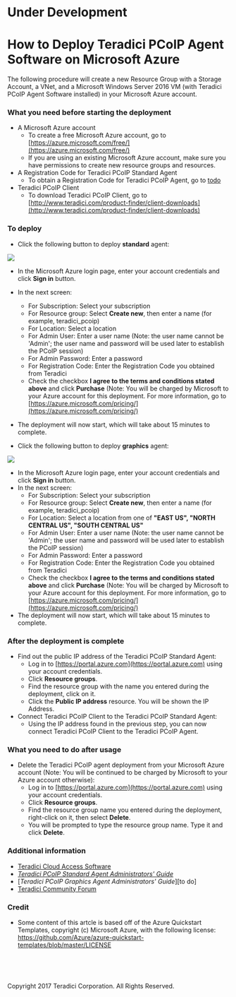 # Under Development

# How to Deploy Teradici PCoIP Agent Software on Microsoft Azure

The following procedure will create a new Resource Group with a Storage Account, a VNet, and a Microsoft Windows Server 2016 VM (with Teradici PCoIP Agent Software installed) in your Microsoft Azure account.

### What you need before starting the deployment

- A Microsoft Azure account
    * To create a free Microsoft Azure account, go to [https://azure.microsoft.com/free/](https://azure.microsoft.com/free/)
	* If you are using an existing Microsoft Azure account, make sure you have permissions to create new resource groups and resources.
- A Registration Code for Teradici PCoIP Standard Agent
    * To obtain a Registration Code for Teradici PCoIP Agent, go to [todo](todo)
- Teradici PCoIP Client
    * To download Teradici PCoIP Client, go to [http://www.teradici.com/product-finder/client-downloads](http://www.teradici.com/product-finder/client-downloads)	

### To deploy

- Click the following button to deploy **standard** agent:

<a target="_blank" href="https://portal.azure.com/#create/Microsoft.Template/uri/https%3A%2F%2Fdevtemplatestore.blob.core.windows.net%2Ftemplates%2Fmaster%2Fdeployments%2Fazure%2Fazure-deploy-sa-windows2016.json">
    <img src="http://azuredeploy.net/deploybutton.png"/>
</a>

- In the Microsoft Azure login page, enter your account credentials and click **Sign in** button.
- In the next screen:
    * For Subscription: Select your subscription
	* For Resource group: Select **Create new**, then enter a name (for example, teradici_pcoip)
	* For Location: Select a location
	* For Admin User: Enter a user name (Note: the user name cannot be 'Admin'; the user name and password will be used later to establish the PCoIP session)
	* For Admin Password: Enter a password
	* For Registration Code: Enter the Registration Code you obtained from Teradici
	* Check the checkbox **I agree to the terms and conditions stated above** and click **Purchase** (Note: You will be charged by Microsoft to your Azure account for this deployment. For more information, go to [https://azure.microsoft.com/pricing/](https://azure.microsoft.com/pricing/)
- The deployment will now start, which will take about 15 minutes to complete.

- Click the following button to deploy **graphics** agent:

<a target="_blank" href="https://portal.azure.com/#create/Microsoft.Template/uri/https%3A%2F%2Fdevtemplatestore.blob.core.windows.net%2Ftemplates%2Fmaster%2Fdeployments%2Fazure%2Fazure-deploy-ga-windows2016.json">
    <img src="http://azuredeploy.net/deploybutton.png"/>
</a>

- In the Microsoft Azure login page, enter your account credentials and click **Sign in** button.
- In the next screen:
    * For Subscription: Select your subscription
	* For Resource group: Select **Create new**, then enter a name (for example, teradici_pcoip)
	* For Location: Select a location from one of **"EAST US", "NORTH CENTRAL US", "SOUTH CENTRAL US"**
	* For Admin User: Enter a user name (Note: the user name cannot be 'Admin'; the user name and password will be used later to establish the PCoIP session)
	* For Admin Password: Enter a password
	* For Registration Code: Enter the Registration Code you obtained from Teradici
	* Check the checkbox **I agree to the terms and conditions stated above** and click **Purchase** (Note: You will be charged by Microsoft to your Azure account for this deployment. For more information, go to [https://azure.microsoft.com/pricing/](https://azure.microsoft.com/pricing/)
- The deployment will now start, which will take about 15 minutes to complete.
	
### After the deployment is complete

- Find out the public IP address of the Teradici PCoIP Standard Agent:
    * Log in to [https://portal.azure.com](https://portal.azure.com) using your account credentials.
	* Click **Resource groups**.
	* Find the resource group with the name you entered during the deployment, click on it.
	* Click the **Public IP address** resource. You will be shown the IP Address.
- Connect Teradici PCoIP Client to the Teradici PCoIP Standard Agent:
	* Using the IP address found in the previous step, you can now connect Teradici PCoIP Client to the Teradici PCoIP Agent.

### What you need to do after usage

- Delete the Teradici PCoIP agent deployment from your Microsoft Azure account (Note: You will be continued to be charged by Microsoft to your Azure account otherwise):
    * Log in to [https://portal.azure.com](https://portal.azure.com) using your account credentials.
    * Click **Resource groups**.
    * Find the resource group name you entered during the deployment, right-click on it, then select **Delete**.
    * You will be prompted to type the resource group name. Type it and click **Delete**.

### Additional information
  * [Teradici Cloud Access Software](http://www.teradici.com/products-and-solutions/pcoip-products/cloud-access-software)
  * [*Teradici PCoIP Standard Agent Administrators' Guide*](http://www.teradici.com/web-help/ter1505006/2.7/)
  * [*Teradici PCoIP Graphics Agent Administrators' Guide*][to do]
  * [Teradici Community Forum](https://communities.teradici.com/)
  
### Credit
  * Some content of this artcle is based off of the Azure Quickstart Templates, copyright (c) Microsoft Azure, with the following license: https://github.com/Azure/azure-quickstart-templates/blob/master/LICENSE

  
<p>&nbsp;</p>
<p>&nbsp;</p>
Copyright 2017 Teradici Corporation. All Rights Reserved.